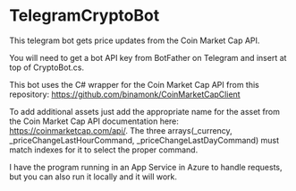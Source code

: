 # TelegramCryptoBot
This telegram bot gets price updates from the Coin Market Cap API.

You will need to get a bot API key from BotFather on Telegram and insert at top of CryptoBot.cs.

This bot uses the C# wrapper for the Coin Market Cap API from this repository: https://github.com/binamonk/CoinMarketCapClient

To add additional assets just add the appropriate name for the asset from the Coin Market Cap API documentation here: https://coinmarketcap.com/api/.  The three arrays(_currency, _priceChangeLastHourCommand, _priceChangeLastDayCommand) must match indexes for it to select the proper command.

I have the program running in an App Service in Azure to handle requests, but you can also run it locally and it will work.
